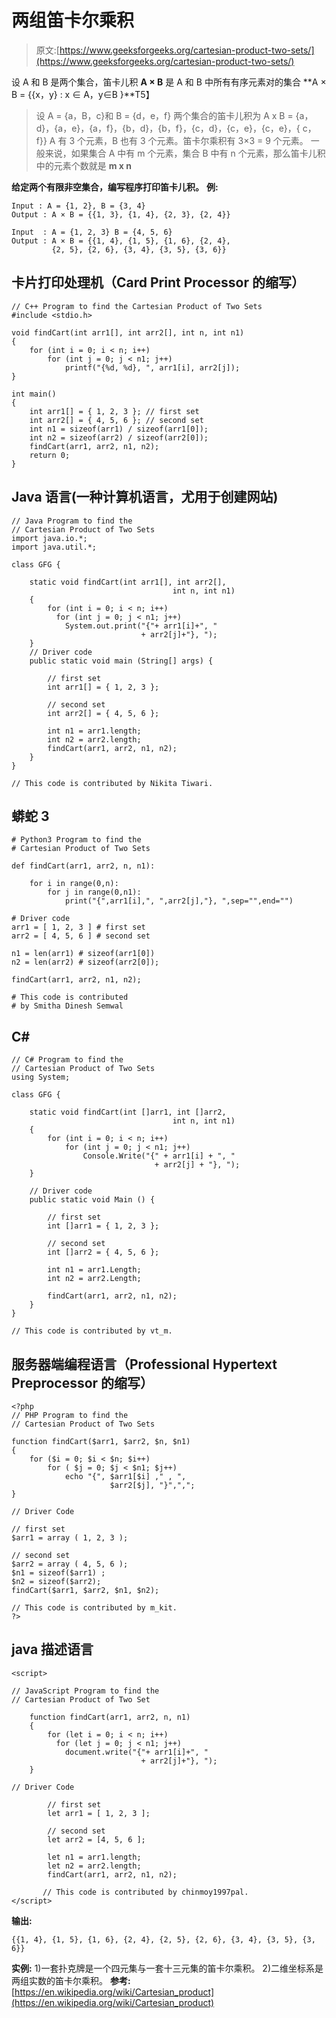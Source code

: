 # 两组笛卡尔乘积

> 原文:[https://www.geeksforgeeks.org/cartesian-product-two-sets/](https://www.geeksforgeeks.org/cartesian-product-two-sets/)

设 A 和 B 是两个集合，笛卡儿积 **A × B** 是 A 和 B
中所有有序元素对的集合 **A × B = {{x，y} : x ∈ A，y∈B }**T5】

> 设 A = {a，B，c}和 B = {d，e，f}
> 两个集合的笛卡儿积为
> A x B = {a，d}，{a，e}，{a，f}，{b，d}，{b，f}，{c，d}，{c，e}，{c，e}，{ c，f}}
> A 有 3 个元素，B 也有 3 个元素。笛卡尔乘积有 3×3 = 9 个元素。
> 一般来说，如果集合 A 中有 m 个元素，集合 B 中有 n 个元素，那么笛卡儿积中的元素个数就是 **m x n**

**给定两个有限非空集合，编写程序打印笛卡儿积。**
**例:**

```
Input : A = {1, 2}, B = {3, 4}
Output : A × B = {{1, 3}, {1, 4}, {2, 3}, {2, 4}}

Input  : A = {1, 2, 3} B = {4, 5, 6}
Output : A × B = {{1, 4}, {1, 5}, {1, 6}, {2, 4}, 
         {2, 5}, {2, 6}, {3, 4}, {3, 5}, {3, 6}}
```

## 卡片打印处理机（Card Print Processor 的缩写）

```
// C++ Program to find the Cartesian Product of Two Sets
#include <stdio.h>

void findCart(int arr1[], int arr2[], int n, int n1)
{
    for (int i = 0; i < n; i++)
        for (int j = 0; j < n1; j++)
            printf("{%d, %d}, ", arr1[i], arr2[j]);
}

int main()
{
    int arr1[] = { 1, 2, 3 }; // first set
    int arr2[] = { 4, 5, 6 }; // second set
    int n1 = sizeof(arr1) / sizeof(arr1[0]);
    int n2 = sizeof(arr2) / sizeof(arr2[0]);
    findCart(arr1, arr2, n1, n2);
    return 0;
}
```

## Java 语言(一种计算机语言，尤用于创建网站)

```
// Java Program to find the
// Cartesian Product of Two Sets
import java.io.*;
import java.util.*;

class GFG {

    static void findCart(int arr1[], int arr2[],
                                    int n, int n1)
    {
        for (int i = 0; i < n; i++)
          for (int j = 0; j < n1; j++)
            System.out.print("{"+ arr1[i]+", "
                             + arr2[j]+"}, ");
    }
    // Driver code
    public static void main (String[] args) {

        // first set
        int arr1[] = { 1, 2, 3 };

        // second set
        int arr2[] = { 4, 5, 6 };

        int n1 = arr1.length;
        int n2 = arr2.length;
        findCart(arr1, arr2, n1, n2);
    }
}

// This code is contributed by Nikita Tiwari.
```

## 蟒蛇 3

```
# Python3 Program to find the
# Cartesian Product of Two Sets

def findCart(arr1, arr2, n, n1):

    for i in range(0,n):
        for j in range(0,n1):
            print("{",arr1[i],", ",arr2[j],"}, ",sep="",end="")

# Driver code
arr1 = [ 1, 2, 3 ] # first set
arr2 = [ 4, 5, 6 ] # second set

n1 = len(arr1) # sizeof(arr1[0])
n2 = len(arr2) # sizeof(arr2[0]);

findCart(arr1, arr2, n1, n2);

# This code is contributed
# by Smitha Dinesh Semwal
```

## C#

```
// C# Program to find the
// Cartesian Product of Two Sets
using System;

class GFG {

    static void findCart(int []arr1, int []arr2,
                                    int n, int n1)
    {
        for (int i = 0; i < n; i++)
            for (int j = 0; j < n1; j++)
                Console.Write("{" + arr1[i] + ", "
                                + arr2[j] + "}, ");
    }

    // Driver code
    public static void Main () {

        // first set
        int []arr1 = { 1, 2, 3 };

        // second set
        int []arr2 = { 4, 5, 6 };

        int n1 = arr1.Length;
        int n2 = arr2.Length;

        findCart(arr1, arr2, n1, n2);
    }
}

// This code is contributed by vt_m.
```

## 服务器端编程语言（Professional Hypertext Preprocessor 的缩写）

```
<?php
// PHP Program to find the
// Cartesian Product of Two Sets

function findCart($arr1, $arr2, $n, $n1)
{
    for ($i = 0; $i < $n; $i++)
        for ( $j = 0; $j < $n1; $j++)
            echo "{", $arr1[$i] ," , ",
                      $arr2[$j], "}",",";
}

// Driver Code

// first set
$arr1 = array ( 1, 2, 3 );

// second set
$arr2 = array ( 4, 5, 6 );
$n1 = sizeof($arr1) ;
$n2 = sizeof($arr2);
findCart($arr1, $arr2, $n1, $n2);

// This code is contributed by m_kit.
?>
```

## java 描述语言

```
<script>

// JavaScript Program to find the
// Cartesian Product of Two Set

    function findCart(arr1, arr2, n, n1)
    {
        for (let i = 0; i < n; i++)
          for (let j = 0; j < n1; j++)
            document.write("{"+ arr1[i]+", "
                             + arr2[j]+"}, ");
    }

// Driver Code

        // first set
        let arr1 = [ 1, 2, 3 ];

        // second set
        let arr2 = [4, 5, 6 ];

        let n1 = arr1.length;
        let n2 = arr2.length;
        findCart(arr1, arr2, n1, n2);

       // This code is contributed by chinmoy1997pal.
</script>
```

**输出:**

```
{{1, 4}, {1, 5}, {1, 6}, {2, 4}, {2, 5}, {2, 6}, {3, 4}, {3, 5}, {3, 6}}
```

**实例:**
1)一套扑克牌是一个四元集与一套十三元集的笛卡尔乘积。
2)二维坐标系是两组实数的笛卡尔乘积。
**参考:**
[https://en.wikipedia.org/wiki/Cartesian_product](https://en.wikipedia.org/wiki/Cartesian_product)